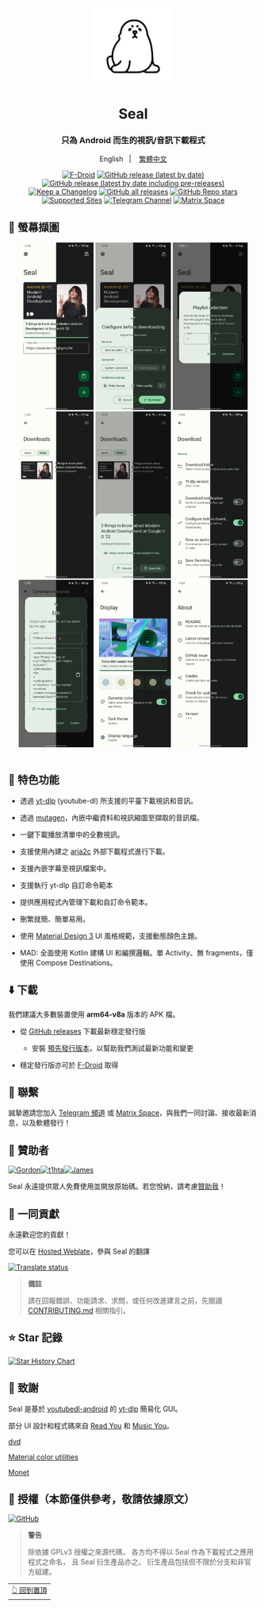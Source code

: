 <div align="center">

<img width="" src="fastlane/metadata/android/en-US/images/icon.png"  width=160 height=160  align="center">

# Seal

### 只為 Android 而生的視訊/音訊下載程式


English
&nbsp;&nbsp;| &nbsp;&nbsp;
<a href="https://github.com/JunkFood02/Seal/blob/main/README-zh_TW.md">繁體中文</a>

[![F-Droid](https://img.shields.io/f-droid/v/com.junkfood.seal?color=b4eb12&label=F-Droid&logo=fdroid&logoColor=1f78d2)](https://f-droid.org/en/packages/com.junkfood.seal)
[![GitHub release (latest by date)](https://img.shields.io/github/v/release/JunkFood02/Seal?color=black&label=Stable&logo=github)](https://github.com/JunkFood02/Seal/releases/latest/)
[![GitHub release (latest by date including pre-releases)](https://img.shields.io/github/v/release/JunkFood02/Seal?include_prereleases&label=Preview&logo=Github)](https://github.com/JunkFood02/Seal/releases/)
[![Keep a Changelog](https://img.shields.io/badge/Changelog-lightgray?style=flat&color=gray&logo=keep-a-changelog)](https://github.com/JunkFood02/Seal/blob/main/CHANGELOG.md)
[![GitHub all releases](https://img.shields.io/github/downloads/JunkFood02/Seal/total?label=Downloads&logo=github)](https://github.com/JunkFood02/Seal/releases/)
[![GitHub Repo stars](https://img.shields.io/github/stars/JunkFood02/Seal?color=informational&label=Stars)](https://github.com/JunkFood02/Seal/stargazers)
[![Supported Sites](https://img.shields.io/badge/Supported-Sites-9cf.svg?style=flat)](https://github.com/yt-dlp/yt-dlp/blob/master/supportedsites.md)
[![Telegram Channel](https://img.shields.io/badge/Telegram-Seal-blue?style=flat&logo=telegram)](https://t.me/seal_app)
[![Matrix Space](https://img.shields.io/badge/Matrix-Seal-Black?style=flat&color=black&logo=matrix)](https://matrix.to/#/#seal-space:matrix.org)


</div>


## 📱 螢幕擷圖

<div align="center">
<div>
<img src="fastlane/metadata/android/en-US/images/phoneScreenshots/1.jpg" width="30%" />
<img src="fastlane/metadata/android/en-US/images/phoneScreenshots/2.jpg" width="30%" />
<img src="fastlane/metadata/android/en-US/images/phoneScreenshots/3.jpg" width="30%" />
<img src="fastlane/metadata/android/en-US/images/phoneScreenshots/4.jpg" width="30%" />
<img src="fastlane/metadata/android/en-US/images/phoneScreenshots/5.jpg" width="30%" />
<img src="fastlane/metadata/android/en-US/images/phoneScreenshots/6.jpg" width="30%" />
<img src="fastlane/metadata/android/en-US/images/phoneScreenshots/7.jpg" width="30%" />
<img src="fastlane/metadata/android/en-US/images/phoneScreenshots/8.jpg" width="30%" />
<img src="fastlane/metadata/android/en-US/images/phoneScreenshots/9.jpg" width="30%" />
</div>
</div>

<br>

## 📖 特色功能

- 透過 [yt-dlp](https://github.com/yt-dlp/yt-dlp) (youtube-dl) 所支援的平臺下載視訊和音訊。

- 透過 [mutagen](https://github.com/quodlibet/mutagen)，內嵌中繼資料和視訊縮圖至擷取的音訊檔。

- 一鍵下載播放清單中的全數視訊。

- 支援使用內建之 [aria2c](https://github.com/aria2/aria2) 外部下載程式進行下載。

- 支援內嵌字幕至視訊檔案中。

- 支援執行 yt-dlp 自訂命令範本

- 提供應用程式內管理下載和自訂命令範本。

- 刪繁就簡、簡單易用。

- 使用 [Material Design 3](https://m3.material.io/) UI 風格規範，支援動態顏色主題。

- MAD: 全面使用 Kotlin 建構 UI 和編撰邏輯。單 Activity、無 fragments，僅使用 Compose Destinations。



## ⬇️ 下載

我們建議大多數裝置使用 **arm64-v8a** 版本的 APK 檔。

- 從 [GitHub releases](https://github.com/JunkFood02/Seal/releases/latest) 下載最新穩定發行版
  - 安裝 [預先發行版本](https://github.com/JunkFood02/Seal/releases/)，以幫助我們測試最新功能和變更

- 穩定發行版亦可於 [F-Droid](https://f-droid.org/packages/com.junkfood.seal/) 取得

<!-- [<img src="https://fdroid.gitlab.io/artwork/badge/get-it-on.png"
     alt="Get it on F-Droid"
     height="70">](https://f-droid.org/packages/com.junkfood.seal/) -->

## 💬 聯繫

誠摯邀請您加入 [Telegram 頻道](https://t.me/seal_app) 或 [Matrix Space](https://matrix.to/#/#seal-space:matrix.org)，與我們一同討論、接收最新消息，以及軟體發行！

## 💖 贊助者

<p><!-- sponsors --><a href="https://github.com/4kaimar"><img src="https://github.com/4kaimar.png" width="60px" alt="" /></a><a href="https://github.com/gordongw"><img src="https://github.com/gordongw.png" width="60px" alt="Gordon" /></a><a href="https://github.com/t1hta"><img src="https://github.com/t1hta.png" width="60px" alt="t1hta" /></a><a href="https://github.com/nameoneeman"><img src="https://github.com/nameoneeman.png" width="60px" alt="James" /></a><a href="https://github.com/iguanaguy44"><img src="https://github.com/iguanaguy44.png" width="60px" alt="" /></a><!-- sponsors --></p>


Seal 永遠提供眾人免費使用並開放原始碼。若您悅納，請考慮[贊助我](https://github.com/sponsors/JunkFood02)！

## 🤝 一同貢獻

永遠歡迎您的貢獻！

您可以在 [Hosted Weblate](https://hosted.weblate.org/projects/seal/)，參與 Seal 的翻譯
	
[![Translate status](https://hosted.weblate.org/widgets/seal/-/strings/multi-auto.svg)](https://hosted.weblate.org/engage/seal/)
	
>**備註**
>
>請在回報錯誤、功能請求、求問，或任何改進建言之前，先閱讀 [CONTRIBUTING.md](https://github.com/JunkFood02/Seal/blob/main/CONTRIBUTING.md) 相關指引。

## ⭐️ Star 記錄

[![Star History Chart](https://api.star-history.com/svg?repos=JunkFood02/Seal&type=Timeline)](https://star-history.com/#JunkFood02/Seal&Timeline)


## 🧱 致謝

Seal 是基於 [youtubedl-android](https://github.com/yausername/youtubedl-android) 的 [yt-dlp](https://github.com/yt-dlp/yt-dlp) 簡易化 GUI。

部分 UI 設計和程式碼來自 [Read You](https://github.com/Ashinch/ReadYou) 和 [Music You](https://github.com/Kyant0/MusicYou)。

[dvd](https://github.com/yausername/dvd)

[Material color utilities](https://github.com/material-foundation/material-color-utilities)

[Monet](https://github.com/Kyant0/Monet)

## 📃 授權（本節僅供參考，敬請依據原文）

[![GitHub](https://img.shields.io/github/license/JunkFood02/Seal?style=for-the-badge)](https://github.com/JunkFood02/Seal/blob/main/LICENSE)

>**警告**
>
>除依據 GPLv3 授權之來源代碼，
>各方均不得以 Seal 作為下載程式之應用程式之命名，
>且 Seal 衍生產品亦之。
>衍生產品包括但不限於分支和非官方組建。

<div align="right">
<table><td>
<a href="#start-of-content">👆 回到置頂</a>
</td></table>
</div>
